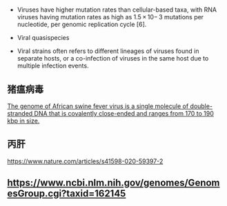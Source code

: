 #
+ Viruses have higher mutation rates than cellular-based taxa, with RNA viruses having mutation rates as high as 1.5 × 10− 3 mutations per nucleotide, per genomic replication cycle [6]. 

+ Viral quasispecies
+ Viral strains often refers to different lineages of viruses found in separate hosts, or a co-infection of viruses in the same host due to multiple infection events. 
## 猪瘟病毒

[The genome of African swine fever virus is a single molecule of double-stranded DNA that is covalently close-ended and ranges from 170 to 190 kbp in size.](https://www.sciencedirect.com/topics/neuroscience/african-swine-fever-virus)

## 丙肝
https://www.nature.com/articles/s41598-020-59397-2


## https://www.ncbi.nlm.nih.gov/genomes/GenomesGroup.cgi?taxid=162145